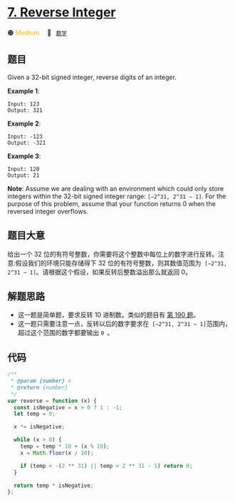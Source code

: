 # [7. Reverse Integer](https://leetcode.com/problems/reverse-integer/)

🟠 <font color=#ffb800>Medium</font>&emsp; 🔖&ensp; [`数学`](/leetcode/outline/tag/mathematics.md)

## 题目

Given a 32-bit signed integer, reverse digits of an integer.

**Example 1**:

```
Input: 123
Output: 321
```

**Example 2**:

```
Input: -123
Output: -321
```

**Example 3**:

```
Input: 120
Output: 21
```

**Note**: Assume we are dealing with an environment which could only store integers within the 32-bit signed integer range: `[−2^31, 2^31 − 1]`. For the purpose of this problem, assume that your function returns 0 when the reversed integer overflows.

## 题目大意

给出一个 32 位的有符号整数，你需要将这个整数中每位上的数字进行反转。注意:假设我们的环境只能存储得下 32 位的有符号整数，则其数值范围为  `[−2^31,  2^31 − 1]`。请根据这个假设，如果反转后整数溢出那么就返回 0。

## 解题思路

- 这一题是简单题，要求反转 10 进制数。类似的题目有 [第 190 题](./0190.md)。
- 这一题只需要注意一点，反转以后的数字要求在` [−2^31, 2^31 − 1]`范围内，超过这个范围的数字都要输出 `0 `。

## 代码

```javascript
/**
 * @param {number} x
 * @return {number}
 */
var reverse = function (x) {
  const isNegative = x > 0 ? 1 : -1;
  let temp = 0;

  x *= isNegative;

  while (x > 0) {
    temp = temp * 10 + (x % 10);
    x = Math.floor(x / 10);

    if (temp < -(2 ** 31) || temp > 2 ** 31 - 1) return 0;
  }

  return temp * isNegative;
};
```
